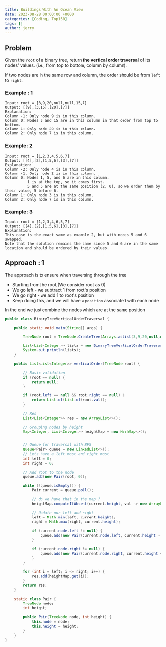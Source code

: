 ```yaml
---
title: Buildings With An Ocean View
date: 2023-08-28 00:00:00 +0000
categories: [Coding, Top150]
tags: []
author: jerry
---
```


## Problem

Given the `root` of a binary tree, return **the vertical order traversal** of its nodes' values. (i.e., from top to bottom, column by column).

If two nodes are in the same row and column, the order should be from `left` to `right`.

### Example : 1
```textmate
Input: root = [3,9,20,null,null,15,7]
Output: [[9],[3,15],[20],[7]]
Explanation:
Column -1: Only node 9 is in this column.
Column 0: Nodes 3 and 15 are in this column in that order from top to bottom.
Column 1: Only node 20 is in this column.
Column 2: Only node 7 is in this column.
```

### Example: 2
```textmate
Input: root = [1,2,3,4,5,6,7]
Output: [[4],[2],[1,5,6],[3],[7]]
Explanation:
Column -2: Only node 4 is in this column.
Column -1: Only node 2 is in this column.
Column 0: Nodes 1, 5, and 6 are in this column.
          1 is at the top, so it comes first.
          5 and 6 are at the same position (2, 0), so we order them by their value, 5 before 6.
Column 1: Only node 3 is in this column.
Column 2: Only node 7 is in this column.
```

### Example: 3
```textmate
Input: root = [1,2,3,4,6,5,7]
Output: [[4],[2],[1,5,6],[3],[7]]
Explanation:
This case is the exact same as example 2, but with nodes 5 and 6 swapped.
Note that the solution remains the same since 5 and 6 are in the same location and should be ordered by their values.
```

## Approach : 1 

The approach is to ensure when traversing through the tree 
- Starting fromt he root,(We consider root as 0)
- We go left - we subtract 1 from root's position
- We go right - we add 1 to root's position
- Keep doing this, and we will have a `position` associated with each node

In the end we just combine the nodes which are at the same position

```java
public class BinaryTreeVerticalOrderTraversal {

    public static void main(String[] args) {

        TreeNode root = TreeNode.CreateTree(Arrays.asList(3,9,20,null,null,15,7));

        List<List<Integer>> lists = new BinaryTreeVerticalOrderTraversal().verticalOrder(root);
        System.out.println(lists);
    }

    public List<List<Integer>> verticalOrder(TreeNode root) {

        // Basic validation
        if (root == null) {
            return null;
        }

        if (root.left == null && root.right == null) {
            return List.of(List.of(root.val));
        }

        // Res
        List<List<Integer>> res = new ArrayList<>();

        // Grouping nodes by height
        Map<Integer, List<Integer>> heightMap = new HashMap<>();


        // Queue for traversal with BFS
        Queue<Pair> queue = new LinkedList<>();
        // Lets have a left most and right most
        int left = 0;
        int right = 0;

        // Add root to the node
        queue.add(new Pair(root, 0));

        while (!queue.isEmpty()) {
            Pair current = queue.poll();

            // do we have that in the map ?
            heightMap.computeIfAbsent(current.height, val -> new ArrayList<>()).add(current.node.val);

            // Update our left and right
            left = Math.min(left, current.height);
            right = Math.max(right, current.height);

            if (current.node.left != null) {
                queue.add(new Pair(current.node.left, current.height - 1));
            }

            if (current.node.right != null) {
                queue.add(new Pair(current.node.right, current.height + 1));
            }
        }

        for (int i = left; i <= right; i++) {
            res.add(heightMap.get(i));
        }
        return res;
    }

    static class Pair {
        TreeNode node;
        int height;

        public Pair(TreeNode node, int height) {
            this.node = node;
            this.height = height;
        }
    }
}
```

